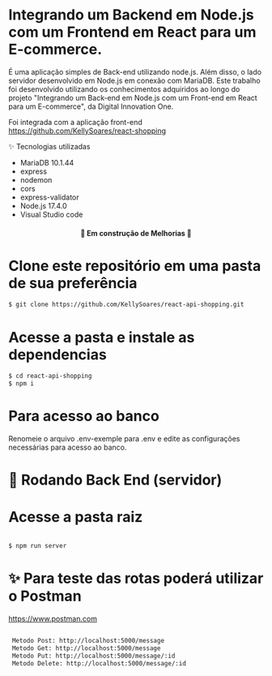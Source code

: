 # Integrando um Backend em Node.js com um Frontend em React para um E-commerce.

É uma aplicação simples de Back-end utilizando node.js. Além disso, o lado servidor desenvolvido em Node.js em conexão com MariaDB. Este trabalho foi desenvolvido utilizando os conhecimentos adquiridos ao longo do projeto "Integrando um Back-end em Node.js com um Front-end em React para um E-commerce", da Digital Innovation One.

Foi integrada com a aplicação front-end https://github.com/KellySoares/react-shopping

✨ Tecnologias utilizadas

* MariaDB 10.1.44
* express 
* nodemon
* cors
* express-validator
* Node.js 17.4.0
* Visual Studio code

<h4 align="center"> 
	🚧  Em construção de Melhorias  🚧
</h4>  


# Clone este repositório em uma pasta de sua preferência
```bash
$ git clone https://github.com/KellySoares/react-api-shopping.git
```
# Acesse a pasta e instale as dependencias
```bash
$ cd react-api-shopping
$ npm i
```

# Para acesso ao banco

Renomeie o arquivo .env-exemple para .env e edite as configurações necessárias para acesso ao banco.



# 🎲 Rodando Back End (servidor)
# Acesse a pasta raiz
```bash

$ npm run server

```

# ✨ Para teste das rotas poderá utilizar o Postman 


https://www.postman.com


```bash

 Metodo Post: http://localhost:5000/message
 Metodo Get: http://localhost:5000/message
 Metodo Put: http://localhost:5000/message/:id
 Metodo Delete: http://localhost:5000/message/:id

 ```

